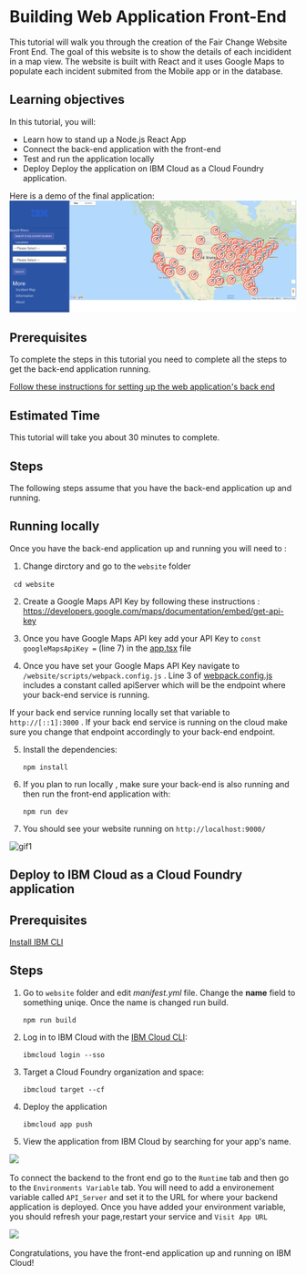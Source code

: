 # Building Web Application Front-End

This tutorial will walk you through the creation of the Fair Change Website Front End. The goal of this website is to show the details of each incidident in a map view. The website is built with React and it uses Google Maps to populate each incident submited from the Mobile app or in  the database.  

## Learning objectives

In this tutorial, you will:
- Learn how to stand up a Node.js React App
- Connect the back-end application with the front-end 
- Test and run the application locally 
- Deploy Deploy the application on IBM Cloud as a Cloud Foundry application.

Here is a demo of the final application:
![](/images/img20.png)


## Prerequisites

To complete the steps in this tutorial you need to complete all the steps to get the back-end application running. 

[Follow these instructions for setting up the web application's back end](https://github.com/embrace-call-for-code/fairchange/blob/master/backend/README.md)


## Estimated Time 
This tutorial will take you about 30 minutes to complete.

## Steps
The following steps assume that you have the back-end application up and running. 
## Running locally
Once you have the back-end application up and running you will need to : 

1. Change dirctory and go to the `website` folder 

``` cd website``` 

2. Create a Google Maps API Key  by following these instructions : https://developers.google.com/maps/documentation/embed/get-api-key 

3. Once you have Google Maps API key add your API Key to `const googleMapsApiKey =` (line 7) in the [app.tsx](https://github.com/embrace-call-for-code/fairchange/blob/starter-kit/website/app.tsx) file  

4. Once you have set your Google Maps API Key navigate to  `/website/scripts/webpack.config.js` . Line 3 of [webpack.config.js](https://github.com/embrace-call-for-code/fairchange/blob/starter-kit/website/scripts/webpack.config.js) includes a constant called apiServer which will be the endpoint where your back-end service is running. 

If your back end service running locally set that variable to `http://[::1]:3000` . If your back end service is running  on the cloud make sure you change that endpoint accordingly to your back-end endpoint. 

5. Install the dependencies:

    ```
    npm install
    ```

6. If you plan to run locally , make sure your back-end is also running and then run the front-end application with:

    ```
    npm run dev
    ```

7. You should see your website running on `http://localhost:9000/` 

![gif1](/images/gif1.gif)



## Deploy to IBM Cloud as a Cloud Foundry application
## Prerequisites
[Install IBM CLI](https://cloud.ibm.com/docs/cli?topic=cli-getting-started) 

## Steps

1. Go to `website` folder and edit *manifest.yml* file. Change the **name** field to something uniqe. Once the name is changed run build.  

    ```
    npm run build
    ```
2. Log in to IBM Cloud with the [IBM Cloud CLI](https://cloud.ibm.com/docs/cli/index.html#overview):
    ```
    ibmcloud login --sso
    ```

3. Target a Cloud Foundry organization and space:

    ```
    ibmcloud target --cf
    ```


4. Deploy the application

    ```
    ibmcloud app push
    ```


5. View the application from IBM Cloud by searching for your app's name. 

![](/images/img26.png)

To connect the backend to the front end go to the `Runtime` tab and then go to the `Environments Variable` tab. You will need to add a environement variable called `API_Server` and set it to the URL for where your backend application is deployed. Once you have added your environment variable, you should refresh your page,restart your service and `Visit App URL` 

![](/images/img27.png)

Congratulations, you have the front-end application up and running on IBM Cloud! 


























